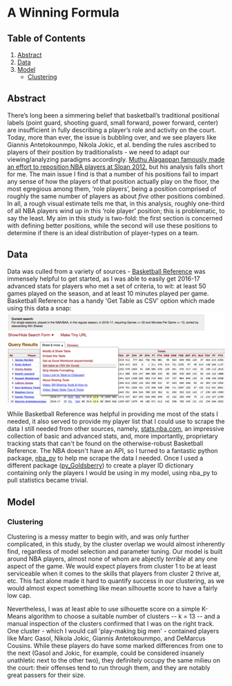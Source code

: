   
# A Winning Formula    

## Table of Contents  
1. [Abstract](#abstract)  
2. [Data](#data)  
3. [Model](#model)
    * [Clustering](#clustering)
    

  
## Abstract

There’s long been a simmering belief that basketball’s traditional positional labels
(point guard, shooting guard, small forward, power forward, center) are insufficient in
fully describing a player’s role and activity on the court. Today, more than ever, the
issue is bubbling over, and we see players like Giannis Antetokounmpo, Nikola Jokic, et
al. bending the rules ascribed to players of their position by traditionalists - we need to
adapt our viewing/analyzing paradigms accordingly. [Muthu Alagappan famously made
an effort to reposition NBA players at Sloan 2012](http://www.sloansportsconference.com/wp-content/uploads/2012/03/Alagappan-Muthu-EOSMarch2012PPT.pdf), but his analysis falls short for me.
The main issue I find is that a number of his positions fail to impart any sense of how
the players of that position actually play on the floor, the most egregious among them,
‘role players’, being a position comprised of roughly the same number of players as
about *five* other positions combined. In all, a rough visual estimate tells me that, in this
analysis, roughly one-third of all NBA players wind up in this ‘role player’ position; this
is problematic, to say the least.
My aim in this study is two-fold: the first section is concerned with defining better
positions, while the second will use these positions to determine if there is an ideal
distribution of player-types on a team.
  
  
## Data
  
Data was culled from a variety of sources - [Basketball Reference](http://basketball-reference.com) was immensely helpful to get started, as I was able to easily get 2016-17 advanced stats for players who met a set of criteria, to wit: at least 50 games played on the season, and at least 10 minutes played per game.  Basketball Reference has a handy 'Get Table as CSV' option which made using this data a snap: 
![basketball reference](https://github.com/tilla232/dsi_capstone/blob/master/img/Screen%20Shot%202017-06-08%20at%2011.51.07%20AM.png?raw=true)  
  
 While Basketball Reference was helpful in providing me most of the stats I needed, it also served to provide my player list that I could use to scrape the data I still needed from other sources, namely, [stats.nba.com](http://stats.nba.com), an impressive collection of basic and advanced stats, and, more importantly, proprietary tracking stats that can't be found on the otherwise-robust Basketball Reference.  The NBA doesn't have an API, so I turned to a fantastic python package, [nba_py](https://github.com/seemethere/nba_py) to help me scrape the data I needed.  Once I used a different package ([py_Goldsberry](https://github.com/bradleyfay/py-Goldsberry)) to create a player ID dictionary containing only the players I would be using in my model, using nba_py to pull statistics became trivial.  
   
## Model  
### Clustering
Clustering is a messy matter to begin with, and was only further complicated, in this study, by the cluster overlap we would almost inherently find, regardless of model selection and parameter tuning.  Our model is built around NBA players, almost none of whom are abjectly *terrible* at any one aspect of the game.  We would expect players from cluster 1 to be at least serviceable when it comes to the skills that players from cluster 2 thrive at, etc.  This fact alone made it hard to quantify success in our clustering, as we would almost expect something like mean silhouette score to have a fairly low cap.  
  
Nevertheless, I was at least able to use silhouette score on a simple K-Means algorithm to choose a suitable number of clusters -- k = 13 -- and a manual inspection of the clusters confirmed that I was on the right track.  One cluster - which I would call 'play-making big men' - contained players like Marc Gasol, Nikola Jokic, Giannis Antetokounmpo, and DeMarcus Cousins.  While these players do have some marked differences from one to the next (Gasol and Jokic, for example, could be considered insanely *un*athletic next to the other two), they definitely occupy the same milieu on the court: their offenses tend to run through them, and they are notably great passers for their size.
